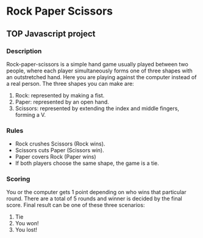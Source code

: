 # Rock Paper Scissors
## TOP Javascript project


### Description
Rock-paper-scissors is a simple hand game usually played between two people, where each player simultaneously forms one of three shapes with an outstretched hand. Here you are playing against the computer instead of a real person. The three shapes you can make are:

1. Rock: represented by making a fist.
2. Paper: represented by an open hand.
3. Scissors: represented by extending the index and middle fingers, forming a V.
 

### Rules
* Rock crushes Scissors (Rock wins).
* Scissors cuts Paper (Scissors win).
* Paper covers Rock (Paper wins)
* If both players choose the same shape, the game is a tie.
  

### Scoring
You or the computer gets 1 point depending on who wins that particular round. There are a total of 5 rounds and winner is decided by the final score. Final result can be one of these three scenarios:

1. Tie
2. You won!
3. You lost!





